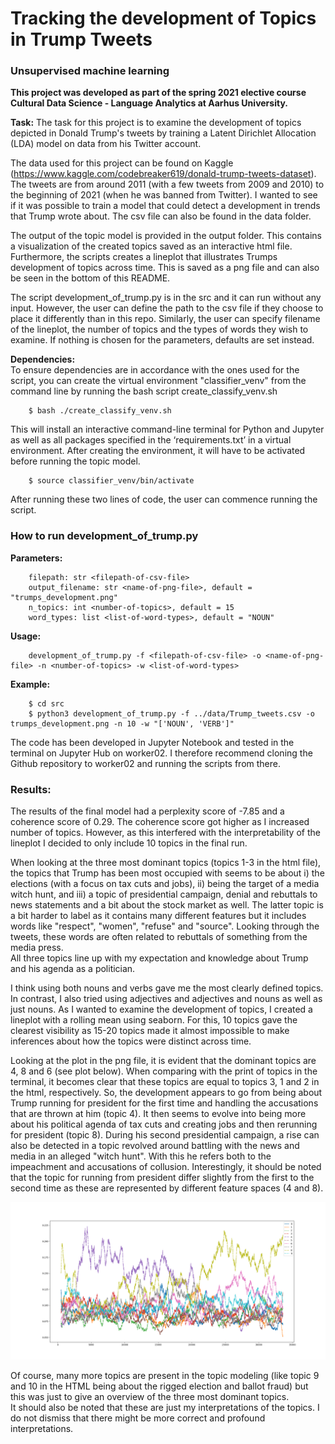 # Tracking the development of Topics in Trump Tweets
### Unsupervised machine learning
**This project was developed as part of the spring 2021 elective course Cultural Data Science - Language Analytics at Aarhus University.** <br>

__Task:__ The task for this project is to examine the development of topics depicted in Donald Trump's tweets by training a Latent Dirichlet Allocation (LDA) model on data from his Twitter account. 

The data used for this project can be found on Kaggle (https://www.kaggle.com/codebreaker619/donald-trump-tweets-dataset). The tweets are from around 2011 (with a few tweets from 2009 and 2010) to the beginning of 2021 (when he was banned from Twitter). I wanted to see if it was possible to train a model that could detect a development in trends that Trump wrote about. The csv file can also be found in the data folder. <br>

The output of the topic model is provided in the output folder. This contains a visualization of the created topics saved as an interactive html file. Furthermore, the scripts creates a lineplot that illustrates Trumps development of topics across time. This is saved as a png file and can also be seen in the bottom of this README. 

The script development_of_trump.py is in the src and it can run without any input. However, the user can define the path to the csv file if they choose to place it differently than in this repo. Similarly, the user can specify filename of the lineplot, the number of topics and the types of words they wish to examine. If nothing is chosen for the parameters, defaults are set instead.

__Dependencies:__ <br>
To ensure dependencies are in accordance with the ones used for the script, you can create the virtual environment "classifier_venv" from the command line by running the bash script create_classify_venv.sh

```
    $ bash ./create_classify_venv.sh
```
This will install an interactive command-line terminal for Python and Jupyter as well as all packages specified in the ‘requirements.txt’ in a virtual environment. 
After creating the environment, it will have to be activated before running the topic model.
```    
    $ source classifier_venv/bin/activate
```
After running these two lines of code, the user can commence running the script. <br>

### How to run development_of_trump.py <br>

__Parameters:__ <br>
```
    filepath: str <filepath-of-csv-file>
    output_filename: str <name-of-png-file>, default = "trumps_development.png"
    n_topics: int <number-of-topics>, default = 15
    word_types: list <list-of-word-types>, default = "NOUN"
```
    
__Usage:__ <br>
```
    development_of_trump.py -f <filepath-of-csv-file> -o <name-of-png-file> -n <number-of-topics> -w <list-of-word-types>
```
    
__Example:__ <br>
```
    $ cd src
    $ python3 development_of_trump.py -f ../data/Trump_tweets.csv -o trumps_development.png -n 10 -w "['NOUN', 'VERB']"

```

The code has been developed in Jupyter Notebook and tested in the terminal on Jupyter Hub on worker02. I therefore recommend cloning the Github repository to worker02 and running the scripts from there. 

### Results:
The results of the final model had a perplexity score of -7.85 and a coherence score of 0.29. The coherence score got higher as I increased number of topics. However, as this interfered with the interpretability of the lineplot I decided to only include 10 topics in the final run.

When looking at the three most dominant topics (topics 1-3 in the html file), the topics that Trump has been most occupied with seems to be about i) the elections (with a focus on tax cuts and jobs), ii) being the target of a media witch hunt, and iii) a topic of presidential campaign, denial and rebuttals to news statements and a bit about the stock market as well. The latter topic is a bit harder to label as it contains many different features but it includes words like "respect", "women", "refuse" and "source". Looking through the tweets, these words are often related to rebuttals of something from the media press. <br>
All three topics line up with my expectation and knowledge about Trump and his agenda as a politician. <br>

I think using both nouns and verbs gave me the most clearly defined topics. In contrast, I also tried using adjectives and adjectives and nouns as well as just nouns.
As I wanted to examine the development of topics, I created a lineplot with a rolling mean using seaborn. For this, 10 topics gave the clearest visibility as 15-20 topics made it almost impossible to make inferences about how the topics were distinct across time. <br>

Looking at the plot in the png file, it is evident that the dominant topics are 4, 8 and 6 (see plot below). When comparing with the print of topics in the terminal, it becomes clear that these topics are equal to topics 3, 1 and 2 in the html, respectively. So, the development appears to go from being about Trump running for president for the first time and handling the accusations that are thrown at him (topic 4). It then seems to evolve into being more about his political agenda of tax cuts and creating jobs and then rerunning for president (topic 8). During his second presidential campaign, a rise can also be detected in a topic revolved around battling with the news and media in an alleged "witch hunt". With this he refers both to the impeachment and accusations of collusion. Interestingly, it should be noted that the topic for running from president differ slightly from the first to the second time as these are represented by different feature spaces (4 and 8). <br>

![alt text](https://github.com/miemartinez/TrumpTweetsClassification/blob/main/output/trumps_development.png?raw=true)

Of course, many more topics are present in the topic modeling (like topic 9 and 10 in the HTML being about the rigged election and ballot fraud) but this was just to give an overview of the three most dominant topics. <br>
It should also be noted that these are just my interpretations of the topics. I do not dismiss that there might be more correct and profound interpretations.

